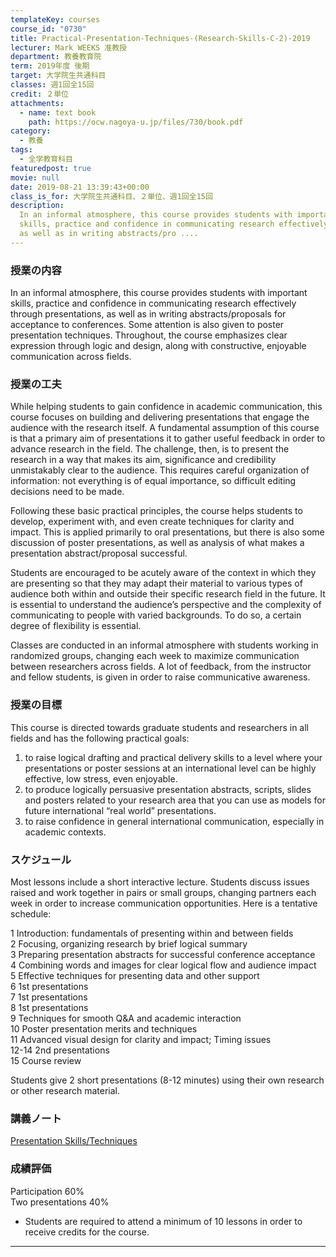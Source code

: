 ```yaml
---
templateKey: courses
course_id: "0730"
title: Practical-Presentation-Techniques-(Research-Skills-C-2)-2019
lecturer: Mark WEEKS 准教授
department: 教養教育院
term: 2019年度 後期
target: 大学院生共通科目
classes: 週1回全15回
credit: ２単位
attachments:
  - name: text book
    path: https://ocw.nagoya-u.jp/files/730/book.pdf
category:
  - 教養
tags:
  - 全学教育科目
featuredpost: true
movie: null
date: 2019-08-21 13:39:43+00:00
class_is_for: 大学院生共通科目、２単位、週1回全15回
description:
  In an informal atmosphere, this course provides students with important
  skills, practice and confidence in communicating research effectively through presentations,
  as well as in writing abstracts/pro ....
---
```


### 授業の内容

In an informal atmosphere, this course provides students with important skills, practice and confidence in communicating research effectively through presentations, as well as in writing abstracts/proposals for acceptance to conferences. Some attention is also given to poster presentation techniques. Throughout, the course emphasizes clear expression through logic and design, along with constructive, enjoyable communication across fields.

### 授業の工夫

While helping students to gain confidence in academic communication, this course focuses on building and delivering presentations that engage the audience with the research itself. A fundamental assumption of this course is that a primary aim of presentations it to gather useful feedback in order to advance research in the field. The challenge, then, is to present the research in a way that makes its aim, significance and credibility unmistakably clear to the audience. This requires careful organization of information: not everything is of equal importance, so difficult editing decisions need to be made.

Following these basic practical principles, the course helps students to develop, experiment with, and even create techniques for clarity and impact. This is applied primarily to oral presentations, but there is also some discussion of poster presentations, as well as analysis of what makes a presentation abstract/proposal successful.

Students are encouraged to be acutely aware of the context in which they are presenting so that they may adapt their material to various types of audience both within and outside their specific research field in the future. It is essential to understand the audience’s perspective and the complexity of communicating to people with varied backgrounds. To do so, a certain degree of flexibility is essential.

Classes are conducted in an informal atmosphere with students working in randomized groups, changing each week to maximize communication between researchers across fields. A lot of feedback, from the instructor and fellow students, is given in order to raise communicative awareness.

### 授業の目標

This course is directed towards graduate students and researchers in all fields and has the following practical goals:

1. to raise logical drafting and practical delivery skills to a level where your presentations or poster sessions at an international level can be highly effective, low stress, even enjoyable.
2. to produce logically persuasive presentation abstracts, scripts, slides and posters related to your research area that you can use as models for future international “real world” presentations.
3. to raise confidence in general international communication, especially in academic contexts.

### スケジュール

Most lessons include a short interactive lecture. Students discuss issues raised and work together in pairs or small groups, changing partners each week in order to increase communication opportunities. Here is a tentative schedule:

1 Introduction: fundamentals of presenting within and between fields  
2 Focusing, organizing research by brief logical summary  
3 Preparing presentation abstracts for successful conference acceptance  
4 Combining words and images for clear logical flow and audience impact  
5 Effective techniques for presenting data and other support  
6 1st presentations  
7 1st presentations  
8 1st presentations  
9 Techniques for smooth Q&A and academic interaction  
10 Poster presentation merits and techniques  
11 Advanced visual design for clarity and impact; Timing issues  
12-14 2nd presentations  
15 Course review   
 
Students give 2 short presentations (8-12 minutes) using their own research or other research material.


### 講義ノート

[Presentation Skills/Techniques](https://ocw.nagoya-u.jp/files/730/book.pdf)

### 成績評価

Participation 60%  
Two presentations 40%

- Students are required to attend a minimum of 10 lessons in order to receive credits for the course.

---
